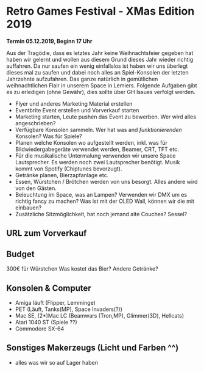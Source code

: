 # Retro Games Festival - XMas Edition 2019

__Termin 05.12.2019, Beginn 17 Uhr__

Aus der Tragödie, dass es letztes Jahr keine Weihnachtsfeier gegeben hat haben wir gelernt und wollen aus diesem Grund dieses Jahr wieder richtig auffahren. Da nur saufen ein wenig einfallslos ist haben wir uns überlegt dieses mal zu saufen und dabei noch alles an Spiel-Konsolen der letzten Jahrzehnte aufzufahren. Das ganze natürlich in gemütlichen weihnachtlichen Flair in unserem Space in Lemiers.
Folgende Aufgaben gibt es zu erledigen (ohne Gewähr), dies sollte über GH Issues verfolgt werden.
* Flyer und anderes Marketing Material erstellen
* Eventbrite Event erstellen und Vorverkauf starten
* Marketing starten, Leute pushen das Event zu bewerben. Wer wird alles angeschrieben?
* Verfügbare Konsolen sammeln. Wer hat was and *funktionierenden* Konsolen? Was für Spiele?
* Planen welche Konsolen wo aufgestellt werden, inkl. was für Bildwiedergabegeräte verwendet werden, Beamer, CRT, TFT etc.
* Für die musikalische Untermalung verwenden wir unsere Space Lautsprecher. Es werden noch zwei Lautsprecher benötigt. Musik kommt von Spotify (Chiptunes bevorzugt).
* Getränke planen, Bierzapfanlage etc.
* Essen, Würstchen / Brötchen werden von uns besorgt. Alles andere wird von den Gästen.
* Beleuchtung im Space, was an Lampen? Verwenden wir DMX um es richtig fancy zu machen? Was ist mit der OLED Wall, können wir die mit einbauen?
* Zusätzliche Sitzmöglichkeit, hat noch jemand alte Couches? Sessel?

## URL zum Vorverkauf


## Budget
300€ für Würstchen
Was kostet das Bier?
Andere Getränke?

## Konsolen & Computer
* Amiga läuft (Flipper, Lemminge)
* PET (Läuft, Tanks(MP), Space Invaders(?))
* Mac SE, (2*)Mac LC (Beamwars (Tron,MP), Glimmer(3D), Hellcats)
* Atari 1040 ST (Spiele ??)
* Commodore SX-64


## Sonstiges Makerzeugs (Licht und Farben ^^)
* alles was wir so auf Lager haben

